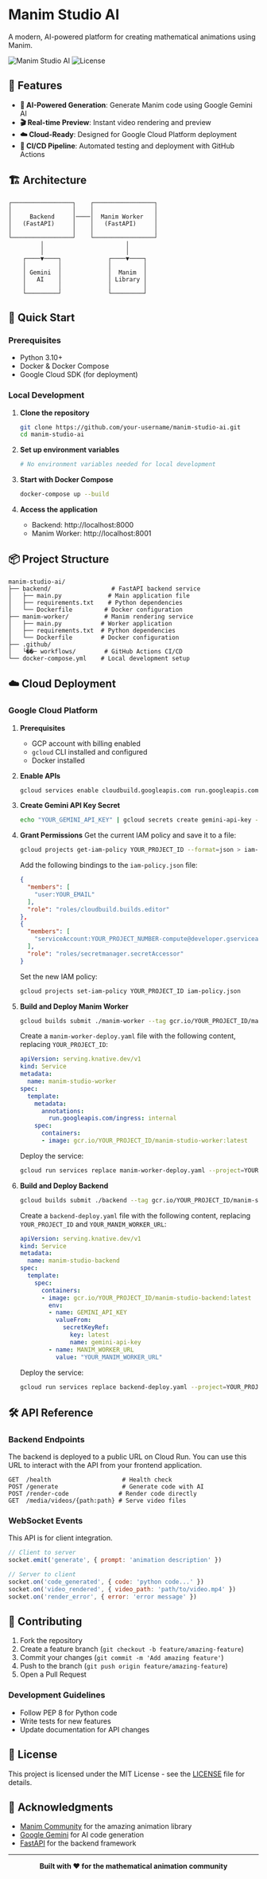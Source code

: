 # Manim Studio AI

A modern, AI-powered platform for creating mathematical animations using Manim.

![Manim Studio AI](https://img.shields.io/badge/Python-3.10+-blue.svg)
![License](https://img.shields.io/badge/License-MIT-yellow.svg)

## 🌟 Features

- **🤖 AI-Powered Generation**: Generate Manim code using Google Gemini AI
- **🎬 Real-time Preview**: Instant video rendering and preview
- **☁️ Cloud-Ready**: Designed for Google Cloud Platform deployment
- **🔄 CI/CD Pipeline**: Automated testing and deployment with GitHub Actions

## 🏗️ Architecture

```
┌─────────────────┐    ┌─────────────────┐
│                 │    │                 │
│     Backend     │────│  Manim Worker   │
│   (FastAPI)     │    │   (FastAPI)     │
│                 │    │                 │
└─────────────────┘    └─────────────────┘
         │                       │
         │                       │
    ┌────▼────┐             ┌────▼────┐
    │         │             │         │
    │ Gemini  │             │  Manim  │
    │   AI    │             │ Library │
    │         │             │         │
    └─────────┘             └─────────┘
```

## 🚀 Quick Start

### Prerequisites

- Python 3.10+
- Docker & Docker Compose
- Google Cloud SDK (for deployment)

### Local Development

1. **Clone the repository**
   ```bash
   git clone https://github.com/your-username/manim-studio-ai.git
   cd manim-studio-ai
   ```

2. **Set up environment variables**
   ```bash
   # No environment variables needed for local development
   ```

3. **Start with Docker Compose**
   ```bash
   docker-compose up --build
   ```

4. **Access the application**
   - Backend: http://localhost:8000
   - Manim Worker: http://localhost:8001

## 📦 Project Structure

```
manim-studio-ai/
├── backend/                 # FastAPI backend service
│   ├── main.py             # Main application file
│   ├── requirements.txt    # Python dependencies
│   └── Dockerfile         # Docker configuration
├── manim-worker/          # Manim rendering service
│   ├── main.py           # Worker application
│   ├── requirements.txt  # Python dependencies
│   └── Dockerfile        # Docker configuration
├── .github/
│   └��─ workflows/        # GitHub Actions CI/CD
└── docker-compose.yml    # Local development setup
```

## ☁️ Cloud Deployment

### Google Cloud Platform

1. **Prerequisites**
   - GCP account with billing enabled
   - `gcloud` CLI installed and configured
   - Docker installed

2. **Enable APIs**
   ```bash
   gcloud services enable cloudbuild.googleapis.com run.googleapis.com secretmanager.googleapis.com containerregistry.googleapis.com --project=YOUR_PROJECT_ID
   ```

3. **Create Gemini API Key Secret**
   ```bash
   echo "YOUR_GEMINI_API_KEY" | gcloud secrets create gemini-api-key --data-file=- --project=YOUR_PROJECT_ID --replication-policy=automatic
   ```

4. **Grant Permissions**
   Get the current IAM policy and save it to a file:
   ```bash
   gcloud projects get-iam-policy YOUR_PROJECT_ID --format=json > iam-policy.json
   ```
   Add the following bindings to the `iam-policy.json` file:
   ```json
   {
     "members": [
       "user:YOUR_EMAIL"
     ],
     "role": "roles/cloudbuild.builds.editor"
   },
   {
     "members": [
       "serviceAccount:YOUR_PROJECT_NUMBER-compute@developer.gserviceaccount.com"
     ],
     "role": "roles/secretmanager.secretAccessor"
   }
   ```
   Set the new IAM policy:
   ```bash
   gcloud projects set-iam-policy YOUR_PROJECT_ID iam-policy.json
   ```

5. **Build and Deploy Manim Worker**
   ```bash
   gcloud builds submit ./manim-worker --tag gcr.io/YOUR_PROJECT_ID/manim-studio-worker:latest --project=YOUR_PROJECT_ID
   ```
   Create a `manim-worker-deploy.yaml` file with the following content, replacing `YOUR_PROJECT_ID`:
   ```yaml
   apiVersion: serving.knative.dev/v1
   kind: Service
   metadata:
     name: manim-studio-worker
   spec:
     template:
       metadata:
         annotations:
           run.googleapis.com/ingress: internal
       spec:
         containers:
         - image: gcr.io/YOUR_PROJECT_ID/manim-studio-worker:latest
   ```
   Deploy the service:
   ```bash
   gcloud run services replace manim-worker-deploy.yaml --project=YOUR_PROJECT_ID --region=us-central1
   ```

6. **Build and Deploy Backend**
   ```bash
   gcloud builds submit ./backend --tag gcr.io/YOUR_PROJECT_ID/manim-studio-backend:latest --project=YOUR_PROJECT_ID
   ```
   Create a `backend-deploy.yaml` file with the following content, replacing `YOUR_PROJECT_ID` and `YOUR_MANIM_WORKER_URL`:
   ```yaml
   apiVersion: serving.knative.dev/v1
   kind: Service
   metadata:
     name: manim-studio-backend
   spec:
     template:
       spec:
         containers:
         - image: gcr.io/YOUR_PROJECT_ID/manim-studio-backend:latest
           env:
           - name: GEMINI_API_KEY
             valueFrom:
               secretKeyRef:
                 key: latest
                 name: gemini-api-key
           - name: MANIM_WORKER_URL
             value: "YOUR_MANIM_WORKER_URL"
   ```
   Deploy the service:
   ```bash
   gcloud run services replace backend-deploy.yaml --project=YOUR_PROJECT_ID --region=us-central1
   ```

## 🛠️ API Reference

### Backend Endpoints

The backend is deployed to a public URL on Cloud Run. You can use this URL to interact with the API from your frontend application.

```
GET  /health                    # Health check
POST /generate                  # Generate code with AI
POST /render-code              # Render code directly
GET  /media/videos/{path:path} # Serve video files
```

### WebSocket Events

This API is for client integration.

```javascript
// Client to server
socket.emit('generate', { prompt: 'animation description' })

// Server to client  
socket.on('code_generated', { code: 'python code...' })
socket.on('video_rendered', { video_path: 'path/to/video.mp4' })
socket.on('render_error', { error: 'error message' })
```

## 🤝 Contributing

1. Fork the repository
2. Create a feature branch (`git checkout -b feature/amazing-feature`)
3. Commit your changes (`git commit -m 'Add amazing feature'`)
4. Push to the branch (`git push origin feature/amazing-feature`)
5. Open a Pull Request

### Development Guidelines

- Follow PEP 8 for Python code
- Write tests for new features
- Update documentation for API changes

## 📝 License

This project is licensed under the MIT License - see the [LICENSE](LICENSE) file for details.

## 🙏 Acknowledgments

- [Manim Community](https://www.manim.community/) for the amazing animation library
- [Google Gemini](https://ai.google.dev/) for AI code generation
- [FastAPI](https://fastapi.tiangolo.com/) for the backend framework

---

<div align="center">
  <strong>Built with ❤️ for the mathematical animation community</strong>
</div>

